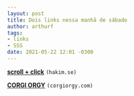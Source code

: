 ```yaml
---
layout: post
title: Dois links nessa manhã de sábado
author: arthurf
tags:
- links
- SSS
date: 2021-05-22 12:01 -0300
---
```

**[scroll + click](https://lab.hakim.se/trassel/)** `(hakim.se)`

**[CORGI ORGY](https://corgiorgy.com)** `(corgiorgy.com)`
